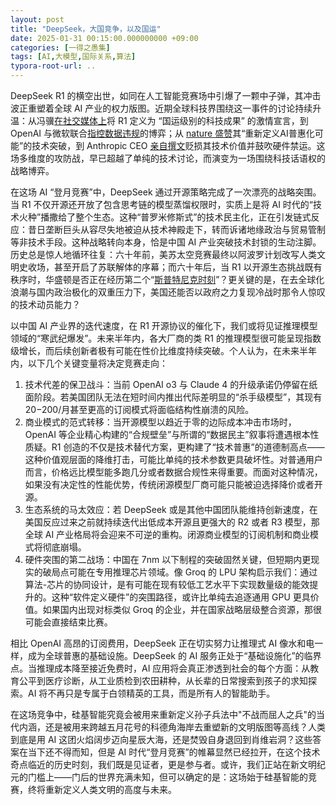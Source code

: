 ```yaml
---
layout: post
title: "DeepSeek，大国竞争，以及国运"
date: 2025-01-31 00:15:00.000000000 +09:00
categories: [一得之愚集]
tags: [AI,大模型,国际关系,算法]
typora-root-url: ..
---
```


DeepSeek R1 的横空出世，如同在人工智能竞赛场中引爆了一颗中子弹，其冲击波正重塑着全球 AI 产业的权力版图。近期全球科技界围绕这一事件的讨论持续升温：从冯骥[在社交媒体上](https://weibo.com/6603744955/PbpQT8pqY)将 R1 定义为 “国运级别的科技成果” 的激情宣言，到 OpenAI 与微软联合[指控数据违规](https://www.inc.com/ben-sherry/openai-seems-concerned-that-deepseek-copied-their-work/91140698)的博弈；从 [nature 盛赞](https://www.nature.com/articles/d41586-025-00229-6)其“重新定义AI普惠化可能”的技术突破，到 Anthropic CEO [亲自撰文](https://darioamodei.com/on-deepseek-and-export-controls)贬损其技术价值并鼓吹硬件禁运。这场多维度的攻防战，早已超越了单纯的技术讨论，而演变为一场围绕科技话语权的战略博弈。

在这场 AI “登月竞赛”中，DeepSeek 通过开源策略完成了一次漂亮的战略突围。当 R1 不仅开源还开放了包含思考链的模型蒸馏权限时，实质上是将 AI 时代的“技术火种”播撒给了整个生态。这种“普罗米修斯式”的技术民主化，正在引发链式反应：昔日垄断巨头从容尽失地被迫从技术神殿走下，转而诉诸地缘政治与贸易管制等非技术手段。这种战略转向本身，恰是中国 AI 产业突破技术封锁的生动注脚。历史总是惊人地循环往复：六十年前，美苏太空竞赛最终以阿波罗计划改写人类文明史收场，甚至开启了苏联解体的序幕；而六十年后，当 R1 以开源生态挑战既有秩序时，华盛顿是否正在经历第二个“[斯普特尼克时刻](https://zh.wikipedia.org/zh-cn/%E5%8F%B2%E6%99%AE%E5%B0%BC%E5%85%8B%E5%8D%B1%E6%A9%9F)”？更关键的是，在去全球化浪潮与国内政治极化的双重压力下，美国还能否以政府之力复现冷战时那令人惊叹的技术动员能力？

以中国 AI 产业界的迭代速度，在 R1 开源协议的催化下，我们或将见证推理模型领域的“寒武纪爆发”。未来半年内，各大厂商的类 R1 的推理模型很可能呈现指数级增长，而后续创新者极有可能在性价比维度持续突破。个人认为，在未来半年内，以下几个关键变量将决定竞赛走向：

1. 技术代差的保卫战斗：当前 OpenAI o3 与 Claude 4 的升级承诺仍停留在纸面阶段。若美国团队无法在短时间内推出代际差明显的“杀手级模型”，其现有 $20-$200/月甚至更高的订阅模式将面临结构性崩溃的风险。
2. 商业模式的范式转移：当开源模型以趋近于零的边际成本冲击市场时，OpenAI 等企业精心构建的“合规壁垒”与所谓的“数据民主”叙事将遭遇根本性质疑。R1 创造的不仅是技术替代方案，更构建了“技术普惠”的道德制高点——这种价值观层面的降维打击，可能比单纯的技术参数更具破坏性。对普通用户而言，价格远比模型能多跑几分或者数据合规性来得重要。而面对这种情况，如果没有决定性的性能优势，传统闭源模型厂商可能只能被迫选择降价或者开源。
3. 生态系统的马太效应：若 DeepSeek 或是其他中国团队能维持创新速度，在美国反应过来之前就持续迭代出低成本开源且更强大的 R2 或者 R3 模型，那全球 AI 产业格局将会迎来不可逆的重构。闭源商业模型的订阅机制和商业模式将彻底崩塌。
4. 硬件突围的第二战场：中国在 7nm 以下制程的突破固然关键，但短期内更现实的破局点可能在专用推理芯片领域。像 Groq 的 LPU 架构启示我们：通过算法-芯片的协同设计，是有可能在现有较低工艺水平下实现数量级的能效提升的。这种“软件定义硬件”的突围路径，或许比单纯去追逐通用 GPU 更具价值。如果国内出现对标类似 Groq 的企业，并在国家战略层级整合资源，那很可能会直接结束比赛。

相比 OpenAI 高昂的订阅费用，DeepSeek 正在切实努力让推理式 AI 像水和电一样，成为全球普惠的基础设施。DeepSeek 的 AI 服务正处于“基础设施化”的临界点。当推理成本降至接近免费时，AI 应用将会真正渗透到社会的每个方面：从教育公平到医疗诊断，从工业质检到农田耕种，从长辈的日常搜索到孩子的求知探索。AI 将不再只是专属于白领精英的工具，而是所有人的智能助手。

在这场竞争中，硅基智能究竟会被用来重新定义孙子兵法中"不战而屈人之兵"的当代内涵，还是被用来跨越五月花号的科德角海岸去重塑新的文明版图等高线？人类到底是用 AI 这团火焰阔步迈向星辰大海，还是焚毁自身退回到肖维岩洞？这些答案在当下还不得而知，但是 AI 时代“登月竞赛”的帷幕显然已经拉开，在这个技术奇点临近的历史时刻，我们既是见证者，更是参与者。或许，我们正站在新文明纪元的门槛上——门后的世界充满未知，但可以确定的是：这场始于硅基智能的竞赛，终将重新定义人类文明的高度与未来。
